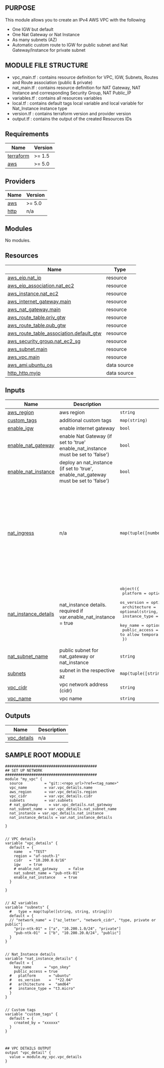 ## PURPOSE

This module allows you to create an IPv4 AWS VPC with the following 
* One IGW but default
* One Nat Gateway or Nat Instance 
* As many subnets (AZ)
* Automatic custom route to IGW for public subnet and Nat Gateway/Instance for private subnet

## MODULE FILE STRUCTURE

* vpc_main.tf : contains resource definition for VPC, IGW, Subnets, Routes and Route association (public & private)
* nat_main.tf : contains resource definition for NAT Gateway, NAT Instance and corresponding Security Group, NAT Public_IP
* variables.tf : contains all resources variables
* local.tf : contains default tags local variable and local variable for Nat_Instance instance type
* version.tf : contains terraform version and provider version
* output.tf : contains the output of the created Resources IDs

## Requirements

| Name | Version |
|------|---------|
| <a name="requirement_terraform"></a> [terraform](#requirement\_terraform) | >= 1.5 |
| <a name="requirement_aws"></a> [aws](#requirement\_aws) | >= 5.0 |

## Providers

| Name | Version |
|------|---------|
| <a name="provider_aws"></a> [aws](#provider\_aws) | >= 5.0 |
| <a name="provider_http"></a> [http](#provider\_http) | n/a |

## Modules

No modules.

## Resources

| Name | Type |
|------|------|
| [aws_eip.nat_ip](https://registry.terraform.io/providers/hashicorp/aws/latest/docs/resources/eip) | resource |
| [aws_eip_association.nat_ec2](https://registry.terraform.io/providers/hashicorp/aws/latest/docs/resources/eip_association) | resource |
| [aws_instance.nat_ec2](https://registry.terraform.io/providers/hashicorp/aws/latest/docs/resources/instance) | resource |
| [aws_internet_gateway.main](https://registry.terraform.io/providers/hashicorp/aws/latest/docs/resources/internet_gateway) | resource |
| [aws_nat_gateway.main](https://registry.terraform.io/providers/hashicorp/aws/latest/docs/resources/nat_gateway) | resource |
| [aws_route_table.priv_gtw](https://registry.terraform.io/providers/hashicorp/aws/latest/docs/resources/route_table) | resource |
| [aws_route_table.pub_gtw](https://registry.terraform.io/providers/hashicorp/aws/latest/docs/resources/route_table) | resource |
| [aws_route_table_association.default_gtw](https://registry.terraform.io/providers/hashicorp/aws/latest/docs/resources/route_table_association) | resource |
| [aws_security_group.nat_ec2_sg](https://registry.terraform.io/providers/hashicorp/aws/latest/docs/resources/security_group) | resource |
| [aws_subnet.main](https://registry.terraform.io/providers/hashicorp/aws/latest/docs/resources/subnet) | resource |
| [aws_vpc.main](https://registry.terraform.io/providers/hashicorp/aws/latest/docs/resources/vpc) | resource |
| [aws_ami.ubuntu_os](https://registry.terraform.io/providers/hashicorp/aws/latest/docs/data-sources/ami) | data source |
| [http_http.myip](https://registry.terraform.io/providers/hashicorp/http/latest/docs/data-sources/http) | data source |

## Inputs

| Name | Description | Type | Default | Required |
|------|-------------|------|---------|:--------:|
| <a name="input_aws_region"></a> [aws\_region](#input\_aws\_region) | aws region | `string` | n/a | yes |
| <a name="input_custom_tags"></a> [custom\_tags](#input\_custom\_tags) | additional custom tags | `map(string)` | `{}` | no |
| <a name="input_enable_igw"></a> [enable\_igw](#input\_enable\_igw) | enable internet gateway | `bool` | `true` | no |
| <a name="input_enable_nat_gateway"></a> [enable\_nat\_gateway](#input\_enable\_nat\_gateway) | enable Nat Gateway (if set to 'true' enable\_nat\_instance must be set to 'false') | `bool` | `false` | no |
| <a name="input_enable_nat_instance"></a> [enable\_nat\_instance](#input\_enable\_nat\_instance) | deploy an nat\_instance (if set to 'true', enable\_nat\_gateway must be set to 'false') | `bool` | `false` | no |
| <a name="input_nat_ingress"></a> [nat\_ingress](#input\_nat\_ingress) | n/a | `map(tuple([number, number, string]))` | <pre>{<br>  "http": [<br>    80,<br>    80,<br>    "tcp"<br>  ],<br>  "https": [<br>    443,<br>    443,<br>    "tcp"<br>  ],<br>  "ssh": [<br>    22,<br>    22,<br>    "tcp"<br>  ]<br>}</pre> | no |
| <a name="input_nat_instance_details"></a> [nat\_instance\_details](#input\_nat\_instance\_details) | nat\_instance details. required if var.enable\_nat\_instance = true | <pre>object({<br>    platform      = optional(string, "ubuntu")<br>    os_version    = optional(string, "*22.04")<br>    architecture  = optional(string, "amd64")<br>    instance_type = optional(string, null)<br>    key_name      = optional(string)<br>    public_access = optional(bool, false) // to allow temporary public ssh access to nat_instance<br>  })</pre> | `{}` | no |
| <a name="input_nat_subnet_name"></a> [nat\_subnet\_name](#input\_nat\_subnet\_name) | public subnet for nat\_gateway or nat\_instance | `string` | `null` | no |
| <a name="input_subnets"></a> [subnets](#input\_subnets) | subnet in the respective az | `map(tuple([string, string, string]))` | n/a | yes |
| <a name="input_vpc_cidr"></a> [vpc\_cidr](#input\_vpc\_cidr) | vpc network address (cidr) | `string` | n/a | yes |
| <a name="input_vpc_name"></a> [vpc\_name](#input\_vpc\_name) | vpc name | `string` | n/a | yes |

## Outputs

| Name | Description |
|------|-------------|
| <a name="output_vpc_details"></a> [vpc\_details](#output\_vpc\_details) | n/a |


## SAMPLE ROOT MODULE

```hcl
##########################################
## SET UP NETWORK
##########################################
module "my_vpc" {
  source          = "git::<repo_url>?ref=<tag_name>"
  vpc_name        = var.vpc_details.name
  aws_region      = var.vpc_details.region
  vpc_cidr        = var.vpc_details.cidr
  subnets         = var.subnets
  # nat_gateway     = var.vpc_details.nat_gateway
  nat_subnet_name = var.vpc_details.nat_subnet_name
  nat_instance = var.vpc_details.nat_instance
  nat_instance_details = var.nat_instance_details

}


// VPC details
variable "vpc_details" {
  default = {
    name   = "TEST"
    region = "af-south-1"
    cidr   = "10.200.0.0/16"
    igw    = true
    # enable_nat_gateway     = false
    nat_subnet_name = "pub-ntk-01"
    enable_nat_instance    = true
  }

}


// AZ variables
variable "subnets" {
  #   type = map(tuple([string, string, string]))
  default = {
  // "network_name" = ["az_letter", "network_cidr", "type, private or public"]
    "priv-ntk-01" = ["a", "10.200.1.0/24", "private"]
    "pub-ntk-01"  = ["b", "10.200.20.0/24", "public"]
  }
}


// Nat_Instance details
variable "nat_instance_details" {
  default = {
    key_name      = "vpn_skey"
    public_access = true
  #   platform      = "ubuntu"
  #   os_version    =  "*22.04"
  #   architecture  =  "amd64"
  #   instance_type = "t3.micro"
  }
}


// Custom tags
variable "custom_tags" {
  default = {
    created_by = "xxxxxx"
  }
}



## VPC DETAILS OUTPUT
output "vpc_detail" {
  value = module.my_vpc.vpc_details
}

```
